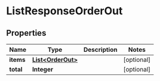 

# ListResponseOrderOut


## Properties

Name | Type | Description | Notes
------------ | ------------- | ------------- | -------------
**items** | [**List&lt;OrderOut&gt;**](OrderOut.md) |  |  [optional]
**total** | **Integer** |  |  [optional]



